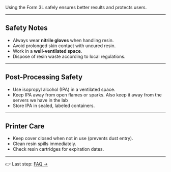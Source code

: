 

Using the Form 3L safely ensures better results and protects users.

---

## Safety Notes
- Always wear **nitrile gloves** when handling resin.  
- Avoid prolonged skin contact with uncured resin.  
- Work in a **well-ventilated space**.  
- Dispose of resin waste according to local regulations.  

---

## Post-Processing Safety
- Use isopropyl alcohol (IPA) in a ventilated space.  
- Keep IPA away from open flames or sparks. Also keep it away from the servers we have in the lab 
- Store IPA in sealed, labeled containers.  

---

## Printer Care
- Keep cover closed when not in use (prevents dust entry).  
- Clean resin spills immediately.  
- Check resin cartridges for expiration dates.  

---

👉 Last step: [FAQ →](faq.md)
